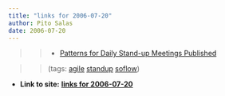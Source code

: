 ```yaml
---
title: "links for 2006-07-20"
author: Pito Salas
date: 2006-07-20
---
```



>>

>>   * [Patterns for Daily Stand-up Meetings
Published](<http://www.infoq.com/news/Its-Not-Just-Standing-Up>)

>>

>> (tags: [agile](<http://del.icio.us/pitosalas/agile>)
[standup](<http://del.icio.us/pitosalas/standup>)
[soflow](<http://del.icio.us/pitosalas/soflow>))

>>

>>


* **Link to site:** **[links for 2006-07-20](None)**
